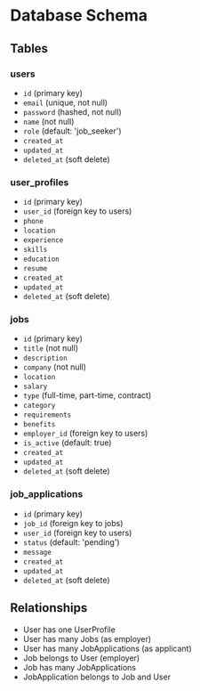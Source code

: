 # Database Schema

## Tables

### users
- `id` (primary key)
- `email` (unique, not null)
- `password` (hashed, not null)
- `name` (not null)
- `role` (default: 'job_seeker')
- `created_at`
- `updated_at`
- `deleted_at` (soft delete)

### user_profiles
- `id` (primary key)
- `user_id` (foreign key to users)
- `phone`
- `location`
- `experience`
- `skills`
- `education`
- `resume`
- `created_at`
- `updated_at`
- `deleted_at` (soft delete)

### jobs
- `id` (primary key)
- `title` (not null)
- `description`
- `company` (not null)
- `location`
- `salary`
- `type` (full-time, part-time, contract)
- `category`
- `requirements`
- `benefits`
- `employer_id` (foreign key to users)
- `is_active` (default: true)
- `created_at`
- `updated_at`
- `deleted_at` (soft delete)

### job_applications
- `id` (primary key)
- `job_id` (foreign key to jobs)
- `user_id` (foreign key to users)
- `status` (default: 'pending')
- `message`
- `created_at`
- `updated_at`
- `deleted_at` (soft delete)

## Relationships

- User has one UserProfile
- User has many Jobs (as employer)
- User has many JobApplications (as applicant)
- Job belongs to User (employer)
- Job has many JobApplications
- JobApplication belongs to Job and User




